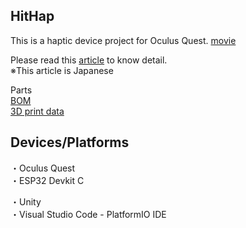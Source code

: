 ## HitHap

This is a haptic device project for Oculus Quest.
[movie](https://youtu.be/VAA0z_yz5hs)

Please read this [article](https://note.com/nakashun_t/n/n0e1b3d9bc039) to know detail.  
※This article is Japanese  

Parts  
[BOM](https://docs.google.com/spreadsheets/d/1lZEb9tiD5Am4VXqM9WQfL4aexV7WsbRGTWjeSy7lq3Y/edit?usp=sharing)  
[3D print data](https://drive.google.com/open?id=11NQJEWwe6RIKdbTGqPuhztS4e5TGaFS1)  

## Devices/Platforms
・Oculus Quest  
・ESP32 Devkit C  

・Unity  
・Visual Studio Code - PlatformIO IDE
